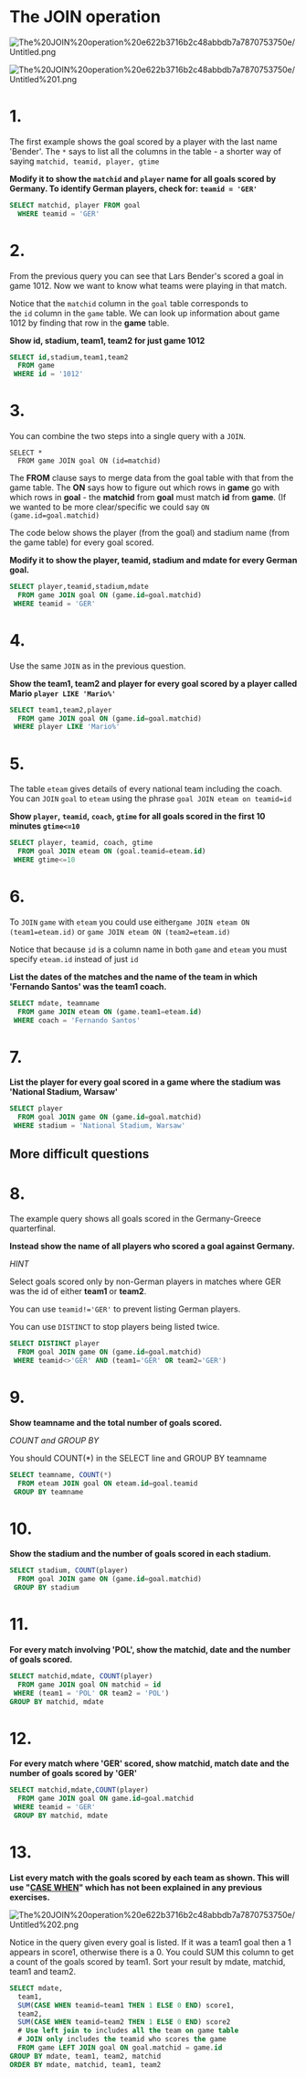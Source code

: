 # The JOIN operation

![The%20JOIN%20operation%20e622b3716b2c48abbdb7a7870753750e/Untitled.png](The%20JOIN%20operation%20e622b3716b2c48abbdb7a7870753750e/Untitled.png)

![The%20JOIN%20operation%20e622b3716b2c48abbdb7a7870753750e/Untitled%201.png](The%20JOIN%20operation%20e622b3716b2c48abbdb7a7870753750e/Untitled%201.png)

# 1.

The first example shows the goal scored by a player with the last name 'Bender'. The `*` says to list all the columns in the table - a shorter way of saying `matchid, teamid, player, gtime`

**Modify it to show the `matchid` and `player` name for all goals scored by Germany. To identify German players, check for: `teamid = 'GER'`**

```sql
SELECT matchid, player FROM goal 
  WHERE teamid = 'GER'
```

# 2.

From the previous query you can see that Lars Bender's scored a goal in game 1012. Now we want to know what teams were playing in that match.

Notice that the `matchid` column in the `goal` table corresponds to the `id` column in the `game` table. We can look up information about game 1012 by finding that row in the **game** table.

**Show id, stadium, team1, team2 for just game 1012**

```sql
SELECT id,stadium,team1,team2
  FROM game
 WHERE id = '1012'
```

# 3.

You can combine the two steps into a single query with a `JOIN`.

```
SELECT *
  FROM game JOIN goal ON (id=matchid)

```

The **FROM** clause says to merge data from the goal table with that from the game table. The **ON** says how to figure out which rows in **game** go with which rows in **goal** - the **matchid** from **goal** must match **id** from **game**. (If we wanted to be more clear/specific we could say `ON (game.id=goal.matchid)`

The code below shows the player (from the goal) and stadium name (from the game table) for every goal scored.

**Modify it to show the player, teamid, stadium and mdate for every German goal.**

```sql
SELECT player,teamid,stadium,mdate
  FROM game JOIN goal ON (game.id=goal.matchid)
 WHERE teamid = 'GER'
```

# 4.

Use the same `JOIN` as in the previous question.

**Show the team1, team2 and player for every goal scored by a player called Mario `player LIKE 'Mario%'`**

```sql
SELECT team1,team2,player
  FROM game JOIN goal ON (game.id=goal.matchid)
 WHERE player LIKE 'Mario%'
```

# 5.

The table `eteam` gives details of every national team including the coach. You can `JOIN` `goal` to `eteam` using the phrase `goal JOIN eteam on teamid=id`

**Show `player`, `teamid`, `coach`, `gtime` for all goals scored in the first 10 minutes `gtime<=10`**

```sql
SELECT player, teamid, coach, gtime 
  FROM goal JOIN eteam ON (goal.teamid=eteam.id)
 WHERE gtime<=10
```

# 6.

To `JOIN` `game` with `eteam` you could use either`game JOIN eteam ON (team1=eteam.id)` or `game JOIN eteam ON (team2=eteam.id)`

Notice that because `id` is a column name in both `game` and `eteam` you must specify `eteam.id` instead of just `id`

**List the dates of the matches and the name of the team in which 'Fernando Santos' was the team1 coach.**

```sql
SELECT mdate, teamname 
  FROM game JOIN eteam ON (game.team1=eteam.id)
 WHERE coach = 'Fernando Santos'
```

# 7.

**List the player for every goal scored in a game where the stadium was 'National Stadium, Warsaw'**

```sql
SELECT player 
  FROM goal JOIN game ON (game.id=goal.matchid)
 WHERE stadium = 'National Stadium, Warsaw'
```

## More difficult questions

# 8.

The example query shows all goals scored in the Germany-Greece quarterfinal.

**Instead show the name of all players who scored a goal against Germany.**

*HINT*

Select goals scored only by non-German players in matches where GER was the id of either **team1** or **team2**.

You can use `teamid!='GER'` to prevent listing German players.

You can use `DISTINCT` to stop players being listed twice.

```sql
SELECT DISTINCT player 
  FROM goal JOIN game ON (game.id=goal.matchid)
 WHERE teamid<>'GER' AND (team1='GER' OR team2='GER')
```

# 9.

**Show teamname and the total number of goals scored.**

*COUNT and GROUP BY*

You should COUNT(*) in the SELECT line and GROUP BY teamname

```sql
SELECT teamname, COUNT(*)
  FROM eteam JOIN goal ON eteam.id=goal.teamid
 GROUP BY teamname
```

# 10.

**Show the stadium and the number of goals scored in each stadium.**

```sql
SELECT stadium, COUNT(player)
  FROM goal JOIN game ON (game.id=goal.matchid)
 GROUP BY stadium
```

# 11.

**For every match involving 'POL', show the matchid, date and the number of goals scored.**

```sql
SELECT matchid,mdate, COUNT(player)
  FROM game JOIN goal ON matchid = id 
 WHERE (team1 = 'POL' OR team2 = 'POL')
GROUP BY matchid, mdate
```

# 12.

**For every match where 'GER' scored, show matchid, match date and the number of goals scored by 'GER'**

```sql
SELECT matchid,mdate,COUNT(player)
  FROM game JOIN goal ON game.id=goal.matchid
 WHERE teamid = 'GER'
 GROUP BY matchid, mdate
```

# 13.

**List every match with the goals scored by each team as shown. This will use "[CASE WHEN](https://sqlzoo.net/wiki/CASE)" which has not been explained in any previous exercises.**

![The%20JOIN%20operation%20e622b3716b2c48abbdb7a7870753750e/Untitled%202.png](The%20JOIN%20operation%20e622b3716b2c48abbdb7a7870753750e/Untitled%202.png)

Notice in the query given every goal is listed. If it was a team1 goal then a 1 appears in score1, otherwise there is a 0. You could SUM this column to get a count of the goals scored by team1. Sort your result by mdate, matchid, team1 and team2.

```sql
SELECT mdate,
  team1,
  SUM(CASE WHEN teamid=team1 THEN 1 ELSE 0 END) score1,
  team2,
  SUM(CASE WHEN teamid=team2 THEN 1 ELSE 0 END) score2
  # Use left join to includes all the team on game table
  # JOIN only includes the teamid who scores the game
  FROM game LEFT JOIN goal ON goal.matchid = game.id 
GROUP BY mdate, team1, team2, matchid
ORDER BY mdate, matchid, team1, team2
```
